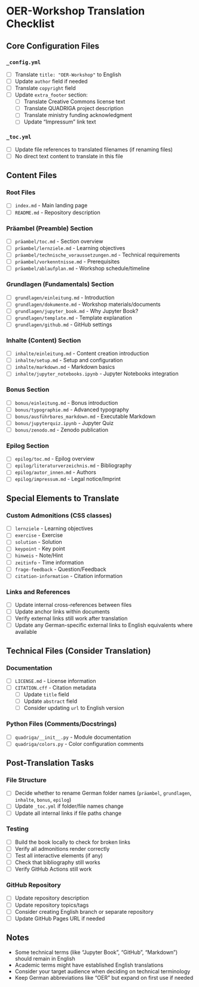 # OER-Workshop Translation Checklist

## Core Configuration Files

### `_config.yml`

- [ ] Translate `title: "OER-Workshop"` to English
- [ ] Update `author` field if needed
- [ ] Translate `copyright` field
- [ ] Update `extra_footer` section:
  - [ ] Translate Creative Commons license text
  - [ ] Translate QUADRIGA project description
  - [ ] Translate ministry funding acknowledgment
  - [ ] Update “Impressum” link text

### `_toc.yml`

- [ ] Update file references to translated filenames (if renaming files)
- [ ] No direct text content to translate in this file

## Content Files

### Root Files

- [ ] `index.md` - Main landing page
- [ ] `README.md` - Repository description

### Präambel (Preamble) Section

- [ ] `präambel/toc.md` - Section overview
- [ ] `präambel/lernziele.md` - Learning objectives
- [ ] `präambel/technische_voraussetzungen.md` - Technical requirements
- [ ] `präambel/vorkenntnisse.md` - Prerequisites
- [ ] `präambel/ablaufplan.md` - Workshop schedule/timeline

### Grundlagen (Fundamentals) Section

- [ ] `grundlagen/einleitung.md` - Introduction
- [ ] `grundlagen/dokumente.md` - Workshop materials/documents
- [ ] `grundlagen/jupyter_book.md` - Why Jupyter Book?
- [ ] `grundlagen/template.md` - Template explanation
- [ ] `grundlagen/github.md` - GitHub settings

### Inhalte (Content) Section

- [ ] `inhalte/einleitung.md` - Content creation introduction
- [ ] `inhalte/setup.md` - Setup and configuration
- [ ] `inhalte/markdown.md` - Markdown basics
- [ ] `inhalte/jupyter_notebooks.ipynb` - Jupyter Notebooks integration

### Bonus Section

- [ ] `bonus/einleitung.md` - Bonus introduction
- [ ] `bonus/typographie.md` - Advanced typography
- [ ] `bonus/ausführbares_markdown.md` - Executable Markdown
- [ ] `bonus/jupyterquiz.ipynb` - Jupyter Quiz
- [ ] `bonus/zenodo.md` - Zenodo publication

### Epilog Section

- [ ] `epilog/toc.md` - Epilog overview
- [ ] `epilog/literaturverzeichnis.md` - Bibliography
- [ ] `epilog/autor_innen.md` - Authors
- [ ] `epilog/impressum.md` - Legal notice/Imprint

## Special Elements to Translate

### Custom Admonitions (CSS classes)

- [ ] `lernziele` - Learning objectives
- [ ] `exercise` - Exercise
- [ ] `solution` - Solution
- [ ] `keypoint` - Key point
- [ ] `hinweis` - Note/Hint
- [ ] `zeitinfo` - Time information
- [ ] `frage-feedback` - Question/Feedback
- [ ] `citation-information` - Citation information

### Links and References

- [ ] Update internal cross-references between files
- [ ] Update anchor links within documents
- [ ] Verify external links still work after translation
- [ ] Update any German-specific external links to English equivalents where available

## Technical Files (Consider Translation)

### Documentation

- [ ] `LICENSE.md` - License information
- [ ] `CITATION.cff` - Citation metadata
  - [ ] Update `title` field
  - [ ] Update `abstract` field
  - [ ] Consider updating `url` to English version

### Python Files (Comments/Docstrings)

- [ ] `quadriga/__init__.py` - Module documentation
- [ ] `quadriga/colors.py` - Color configuration comments

## Post-Translation Tasks

### File Structure

- [ ] Decide whether to rename German folder names (`präambel`, `grundlagen`, `inhalte`, `bonus`, `epilog`)
- [ ] Update `_toc.yml` if folder/file names change
- [ ] Update all internal links if file paths change

### Testing

- [ ] Build the book locally to check for broken links
- [ ] Verify all admonitions render correctly
- [ ] Test all interactive elements (if any)
- [ ] Check that bibliography still works
- [ ] Verify GitHub Actions still work

### GitHub Repository

- [ ] Update repository description
- [ ] Update repository topics/tags
- [ ] Consider creating English branch or separate repository
- [ ] Update GitHub Pages URL if needed

## Notes

- Some technical terms (like “Jupyter Book”, “GitHub”, “Markdown”) should remain in English
- Academic terms might have established English translations
- Consider your target audience when deciding on technical terminology
- Keep German abbreviations like “OER” but expand on first use if needed